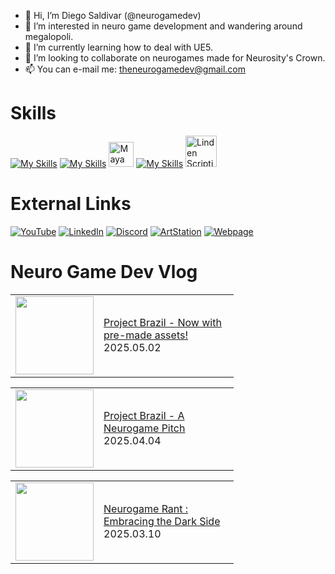 

- 👋 Hi, I’m Diego Saldivar (@neurogamedev)
- 👀 I’m interested in neuro game development and wandering around megalopoli.
- 🌱 I’m currently learning how to deal with UE5.
- 💞️ I’m looking to collaborate on neurogames made for Neurosity's Crown.
- 📫 You can e-mail me: theneurogamedev@gmail.com

# Skills
[![My Skills](https://skillicons.dev/icons?i=unity,unreal,ps,ai,ae)](https://skillicons.dev)    [![My Skills](https://skillicons.dev/icons?i=au)](https://skillicons.dev) <img src="https://cdn.jsdelivr.net/gh/devicons/devicon/icons/maya/maya-original-wordmark.svg" title="Maya" alt="Maya" width="40" height="40"/>&nbsp;[![My Skills](https://skillicons.dev/icons?i=blender,html,cs,cpp,java,javascript,python)](https://skillicons.dev) <img src="https://pbs.twimg.com/profile_images/1265766959137734656/Ahc3Egxl_400x400.jpg" title="Linden Scripting Language" alt="Linden Scripting Language" width="50" height="50"/>&nbsp;

# External Links
[![YouTube](https://img.shields.io/badge/youtube-%23FF0000.svg?style=for-the-badge&logo=youtube&logoColor=white)](https://www.youtube.com/channel/UC-pPnuhjYYfg7Y2cqpSL3rA)
[![LinkedIn](https://img.shields.io/badge/linkedin-%230077B5.svg?style=for-the-badge&logo=linkedin&logoColor=white)](https://www.linkedin.com/in/desaldivar)
[![Discord](https://img.shields.io/badge/discord-%237289da.svg?style=for-the-badge&logo=discord&logoColor=white)](https://discord.gg/dW7hUdtnCU)
[![ArtStation](https://img.shields.io/badge/artstation-%2313AFF0.svg?style=for-the-badge&logo=artstation&logoColor=white)](https://www.artstation.com/dsaldivar)
[![Webpage](https://img.shields.io/badge/Webpage-%238e7cc3.svg?style=for-the-badge&logo=googlechrome&logoColor=white)](https://www.neurogamedev.com/)

# Neuro Game Dev Vlog
<!-- BLOG-POST-LIST:START --><table><tr><td><a href="https://www.youtube.com/watch?v=_RzJ8iqcNAg"><img width="125px" src="https://i.ytimg.com/vi/_RzJ8iqcNAg/mqdefault.jpg"></a></td>
<td width="200"><a href="https://www.youtube.com/watch?v=_RzJ8iqcNAg">Project Brazil - Now with pre-made assets!</a><br/>2025.05.02</td></tr></table>
<table><tr><td><a href="https://www.youtube.com/watch?v=k9ihB-UdGmk"><img width="125px" src="https://i.ytimg.com/vi/k9ihB-UdGmk/mqdefault.jpg"></a></td>
<td width="200"><a href="https://www.youtube.com/watch?v=k9ihB-UdGmk">Project Brazil - A Neurogame Pitch</a><br/>2025.04.04</td></tr></table>
<table><tr><td><a href="https://www.youtube.com/watch?v=vspqk-k8Qtw"><img width="125px" src="https://i.ytimg.com/vi/vspqk-k8Qtw/mqdefault.jpg"></a></td>
<td width="200"><a href="https://www.youtube.com/watch?v=vspqk-k8Qtw">Neurogame Rant : Embracing the Dark Side</a><br/>2025.03.10</td></tr></table>
<!-- BLOG-POST-LIST:END -->

<!---
neuromodgames/neurogamedev is a ✨ special ✨ repository because its `README.md` (this file) appears on your GitHub profile.
You can click the Preview link to take a look at your changes.
--->
